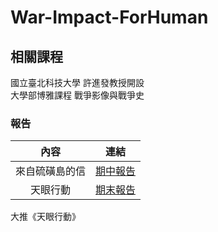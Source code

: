 # War-Impact-ForHuman

## 相關課程
國立臺北科技大學 許進發教授開設  
大學部博雅課程 戰爭影像與戰爭史

### 報告
內容 | 連結 |
|:--------:|:-------:|
| 來自硫磺島的信 | [期中報告](期中報告.pdf) |
| 天眼行動 | [期末報告](期末報告.pdf) |

大推《天眼行動》
